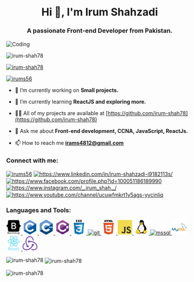 <h1 align="center">Hi 👋, I'm Irum Shahzadi</h1>
<h3 align="center">A passionate Front-end Developer from Pakistan.</h3>
<img align="center" alt="Coding" width="200" src="https://cdn.dribbble.com/users/1668950/screenshots/3863114/rodoshi.gif">

<p align="left"> <img src="https://komarev.com/ghpvc/?username=irum-shah78&label=Profile%20views&color=0e75b6&style=flat" alt="irum-shah78" /> </p>

<p align="left"> <a href="https://github.com/ryo-ma/github-profile-trophy"><img src="https://github-profile-trophy.vercel.app/?username=irum-shah78" alt="irum-shah78" /></a> </p>

<p align="left"> <a href="https://twitter.com/irums56" target="blank"><img src="https://img.shields.io/twitter/follow/irums56?logo=twitter&style=for-the-badge" alt="irums56" /></a> </p>

- 🔭 I’m currently working on **Small projects.**

- 🌱 I’m currently learning **ReactJS and exploring more.**

- 👨‍💻 All of my projects are available at [https://github.com/irum-shah78](https://github.com/irum-shah78)

- 💬 Ask me about **Front-end development, CCNA, JavaScript, ReactJs.**

- 📫 How to reach me **irams4812@gmail.com**

<h3 align="left">Connect with me:</h3>
<p align="left">
<a href="https://twitter.com/irums56" target="blank"><img align="center" src="https://raw.githubusercontent.com/rahuldkjain/github-profile-readme-generator/master/src/images/icons/Social/twitter.svg" alt="irums56" height="30" width="40" /></a>
<a href="https://linkedin.com/in/https://www.linkedin.com/in/irum-shahzadi-i9182113s/" target="blank"><img align="center" src="https://raw.githubusercontent.com/rahuldkjain/github-profile-readme-generator/master/src/images/icons/Social/linked-in-alt.svg" alt="https://www.linkedin.com/in/irum-shahzadi-i9182113s/" height="30" width="40" /></a>
<a href="https://fb.com/https://www.facebook.com/profile.php?id=100051186189990" target="blank"><img align="center" src="https://raw.githubusercontent.com/rahuldkjain/github-profile-readme-generator/master/src/images/icons/Social/facebook.svg" alt="https://www.facebook.com/profile.php?id=100051186189990" height="30" width="40" /></a>
<a href="https://instagram.com/https://www.instagram.com/_.irum_shah._/" target="blank"><img align="center" src="https://raw.githubusercontent.com/rahuldkjain/github-profile-readme-generator/master/src/images/icons/Social/instagram.svg" alt="https://www.instagram.com/_.irum_shah._/" height="30" width="40" /></a>
<a href="https://www.youtube.com/c/https://www.youtube.com/channel/ucuwfmkrt1y5ags-yycinliq" target="blank"><img align="center" src="https://raw.githubusercontent.com/rahuldkjain/github-profile-readme-generator/master/src/images/icons/Social/youtube.svg" alt="https://www.youtube.com/channel/ucuwfmkrt1y5ags-yycinliq" height="30" width="40" /></a>
</p>

<h3 align="left">Languages and Tools:</h3>
<p align="left"> <a href="https://getbootstrap.com" target="_blank" rel="noreferrer"> <img src="https://raw.githubusercontent.com/devicons/devicon/master/icons/bootstrap/bootstrap-plain-wordmark.svg" alt="bootstrap" width="40" height="40"/> </a> <a href="https://www.cprogramming.com/" target="_blank" rel="noreferrer"> <img src="https://raw.githubusercontent.com/devicons/devicon/master/icons/c/c-original.svg" alt="c" width="40" height="40"/> </a> <a href="https://www.w3schools.com/cpp/" target="_blank" rel="noreferrer"> <img src="https://raw.githubusercontent.com/devicons/devicon/master/icons/cplusplus/cplusplus-original.svg" alt="cplusplus" width="40" height="40"/> </a> <a href="https://www.w3schools.com/cs/" target="_blank" rel="noreferrer"> <img src="https://raw.githubusercontent.com/devicons/devicon/master/icons/csharp/csharp-original.svg" alt="csharp" width="40" height="40"/> </a> <a href="https://www.w3schools.com/css/" target="_blank" rel="noreferrer"> <img src="https://raw.githubusercontent.com/devicons/devicon/master/icons/css3/css3-original-wordmark.svg" alt="css3" width="40" height="40"/> </a> <a href="https://git-scm.com/" target="_blank" rel="noreferrer"> <img src="https://www.vectorlogo.zone/logos/git-scm/git-scm-icon.svg" alt="git" width="40" height="40"/> </a> <a href="https://www.w3.org/html/" target="_blank" rel="noreferrer"> <img src="https://raw.githubusercontent.com/devicons/devicon/master/icons/html5/html5-original-wordmark.svg" alt="html5" width="40" height="40"/> </a> <a href="https://developer.mozilla.org/en-US/docs/Web/JavaScript" target="_blank" rel="noreferrer"> <img src="https://raw.githubusercontent.com/devicons/devicon/master/icons/javascript/javascript-original.svg" alt="javascript" width="40" height="40"/> </a> <a href="https://www.linux.org/" target="_blank" rel="noreferrer"> <img src="https://raw.githubusercontent.com/devicons/devicon/master/icons/linux/linux-original.svg" alt="linux" width="40" height="40"/> </a> <a href="https://www.microsoft.com/en-us/sql-server" target="_blank" rel="noreferrer"> <img src="https://www.svgrepo.com/show/303229/microsoft-sql-server-logo.svg" alt="mssql" width="40" height="40"/> </a> <a href="https://www.mysql.com/" target="_blank" rel="noreferrer"> <img src="https://raw.githubusercontent.com/devicons/devicon/master/icons/mysql/mysql-original-wordmark.svg" alt="mysql" width="40" height="40"/> </a> <a href="https://reactjs.org/" target="_blank" rel="noreferrer"> <img src="https://raw.githubusercontent.com/devicons/devicon/master/icons/react/react-original-wordmark.svg" alt="react" width="40" height="40"/> </a> <a href="https://redux.js.org" target="_blank" rel="noreferrer"> <img src="https://raw.githubusercontent.com/devicons/devicon/master/icons/redux/redux-original.svg" alt="redux" width="40" height="40"/> </a> </p>

<p><img align="left" src="https://github-readme-stats.vercel.app/api/top-langs?username=irum-shah78&show_icons=true&locale=en&layout=compact" alt="irum-shah78" /></p>

<p>&nbsp;<img align="center" src="https://github-readme-stats.vercel.app/api?username=irum-shah78&show_icons=true&locale=en" alt="irum-shah78" /></p>

<p><img align="center" src="https://github-readme-streak-stats.herokuapp.com/?user=irum-shah78&" alt="irum-shah78" /></p>
